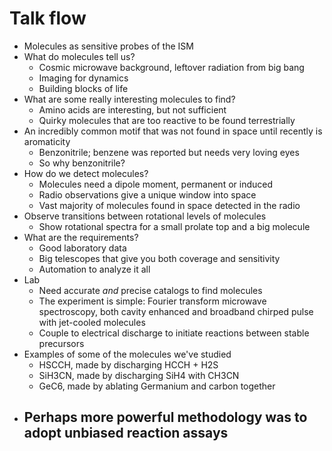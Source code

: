 
# Talk flow

- Molecules as sensitive probes of the ISM
- What do molecules tell us?
  - Cosmic microwave background, leftover radiation from big bang
  - Imaging for dynamics
  - Building blocks of life
- What are some really interesting molecules to find?
  - Amino acids are interesting, but not sufficient
  - Quirky molecules that are too reactive to be found terrestrially
- An incredibly common motif that was not found in space until recently is aromaticity
  - Benzonitrile; benzene was reported but needs very loving eyes
  - So why benzonitrile?
- How do we detect molecules?
  - Molecules need a dipole moment, permanent or induced
  - Radio observations give a unique window into space
  - Vast majority of molecules found in space detected in the radio
- Observe transitions between rotational levels of molecules
  - Show rotational spectra for a small prolate top and a big molecule
- What are the requirements?
  - Good laboratory data
  - Big telescopes that give you both coverage and sensitivity
  - Automation to analyze it all
- Lab
  - Need accurate *and* precise catalogs to find molecules
  - The experiment is simple: Fourier transform microwave spectroscopy, both cavity enhanced and broadband chirped pulse with jet-cooled molecules
  - Couple to electrical discharge to initiate reactions between stable precursors
- Examples of some of the molecules we've studied
  - HSCCH, made by discharging HCCH + H2S
  - SiH3CN, made by discharging SiH4 with CH3CN
  - GeC6, made by ablating Germanium and carbon together
- Perhaps more powerful methodology was to adopt unbiased reaction assays
  - 